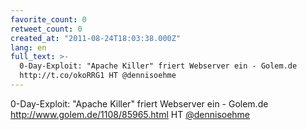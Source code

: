 ```yaml
---
favorite_count: 0
retweet_count: 0
created_at: "2011-08-24T18:03:38.000Z"
lang: en
full_text: >-
  0-Day-Exploit: "Apache Killer" friert Webserver ein - Golem.de
  http://t.co/okoRRG1 HT @dennisoehme
---
```


0-Day-Exploit: "Apache Killer" friert Webserver ein - Golem.de
<http://www.golem.de/1108/85965.html> HT
[@dennisoehme](https://twitter.com/dennisoehme)
